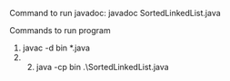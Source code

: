 Command to run javadoc:
javadoc SortedLinkedList.java

Commands to run program 
1. javac -d bin *.java
2. 2. java -cp bin .\SortedLinkedList.java
